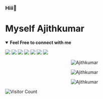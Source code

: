 ### Hiii👋 
# Myself Ajithkumar

<!--
**ajith-official/ajith-official** is a ✨ _special_ ✨ repository because its `README.md` (this file) appears on your GitHub profile.
-->

<details open>
<summary><b>Feel Free to connect with me</b></summary>
<p align = "center">
 
[<img src="https://img.shields.io/badge/twitter-%231DA1F2.svg?&style=for-the-badge&logo=twitter&logoColor=white" />](https://twitter.com/ajith_official_) 
[<img src = "https://img.shields.io/badge/instagram-%23E4405F.svg?&style=for-the-badge&logo=instagram&logoColor=white">](https://www.instagram.com/itzz_me_ajith)
[<img src="https://img.shields.io/badge/linkedin-%230077B5.svg?&style=for-the-badge&logo=linkedin&logoColor=white" />](https://www.linkedin.com/in/indajith)
[<img src="https://img.shields.io/badge/skype-%231877F2.svg?&style=for-the-badge&logo=skype&logoColor=white" />](https://join.skype.com/invite/USPkS66ODcac) 
[<img src="https://img.shields.io/badge/facebook-%231877F2.svg?&style=for-the-badge&logo=facebook&logoColor=white" />](https://www.facebook.com/indrani.ajithkumar) 
[<img src="https://img.shields.io/badge/hackerrank-%23.svg?&style=for-the-badge&logo=hackerrank&logoColor=white" />](https://www.hackerrank.com/cyberchampion)
[<img src="https://img.shields.io/badge/youtube-%23E4405F.svg?&style=for-the-badge&logo=youtube&logoColor=white" />](https://www.youtube.com/channel/UC0QcTR8Qwz-vXuFBfUqvCgA?sub_confirmation=1)

</p>
</details>

<p align="center">
<img src="https://github-readme-streak-stats.herokuapp.com/?user=ajith-official" alt="Ajithkumar" />
</p>
<p align="center">
<img src="https://github-readme-stats.vercel.app/api?username=ajith-official&show_icons=true&hide_border=true" alt="Ajithkumar" />
</p>
<p align="center">
<img src="https://github-readme-stats.vercel.app/api/top-langs/?username=ajith-official&layout=compact" alt="Ajithkumar" />
</p>




![Visitor Count](https://profile-counter.glitch.me/{ajith-official}/count.svg)
</p>

